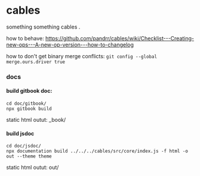 # cables
something something cables
.

how to behave: https://github.com/pandrr/cables/wiki/Checklist---Creating-new-ops---A-new-op-version---how-to-changelog

how to don't get binary merge conflicts:
`git config --global merge.ours.driver true`


### docs

#### build gitbook doc:

```
cd doc/gitbook/
npx gitbook build
```
static html outut: _book/

#### build jsdoc

```
cd doc/jsdoc/
npx documentation build ../../../cables/src/core/index.js -f html -o out --theme theme
```
static html outut: out/

